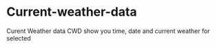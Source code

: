 # Current-weather-data
Curent Weather data CWD show you time, date and current weather for selected 
